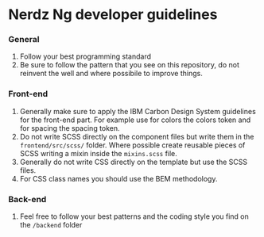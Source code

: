 # Nerdz Ng developer guidelines

### General
1. Follow your best programming standard
2. Be sure to follow the pattern that you see on this repository, do not reinvent the well and where possibile to improve things.

### Front-end
1. Generally make sure to apply the IBM Carbon Design System guidelines for the front-end part. For example use for colors the colors token and for spacing the spacing token. 
2. Do not write SCSS directly on the component files but write them in the `frontend/src/scss/` folder. Where possible create reusable pieces of SCSS writing a mixin inside the `mixins.scss` file.
3. Generally do not write CSS directly on the template but use the SCSS files.
4. For CSS class names you should use the BEM methodology.


### Back-end
1. Feel free to follow your best patterns and the coding style you find on the `/backend` folder
